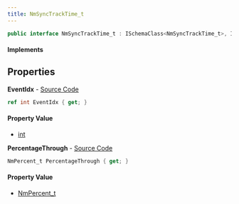 ```yaml
---
title: NmSyncTrackTime_t
---
```


```csharp
public interface NmSyncTrackTime_t : ISchemaClass<NmSyncTrackTime_t>, ISchemaField, ISchemaClass, INativeHandle
```

#### Implements

## Properties

**EventIdx** - [Source Code](https://github.com/swiftly-solution/swiftlys2/blob/master/managed/src/SwiftlyS2.Generated/Schemas/Interfaces/NmSyncTrackTime_t.cs#L16)

```csharp
ref int EventIdx { get; }
```

#### Property Value

- [int](https://learn.microsoft.com/dotnet/api/system.int32)

**PercentageThrough** - [Source Code](https://github.com/swiftly-solution/swiftlys2/blob/master/managed/src/SwiftlyS2.Generated/Schemas/Interfaces/NmSyncTrackTime_t.cs#L18)

```csharp
NmPercent_t PercentageThrough { get; }
```

#### Property Value

- [NmPercent_t](/docs/api/shared/schemadefinitions/nmpercent_t)

